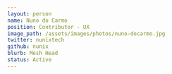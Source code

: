 ```yaml
---
layout: person
name: Nuno do Carmo
position: Contributor - UX
image_path: /assets/images/photos/nuno-docarmo.jpg
twitter: nunixtech
github: nunix
blurb: Mesh Head
status: Active
---
```

